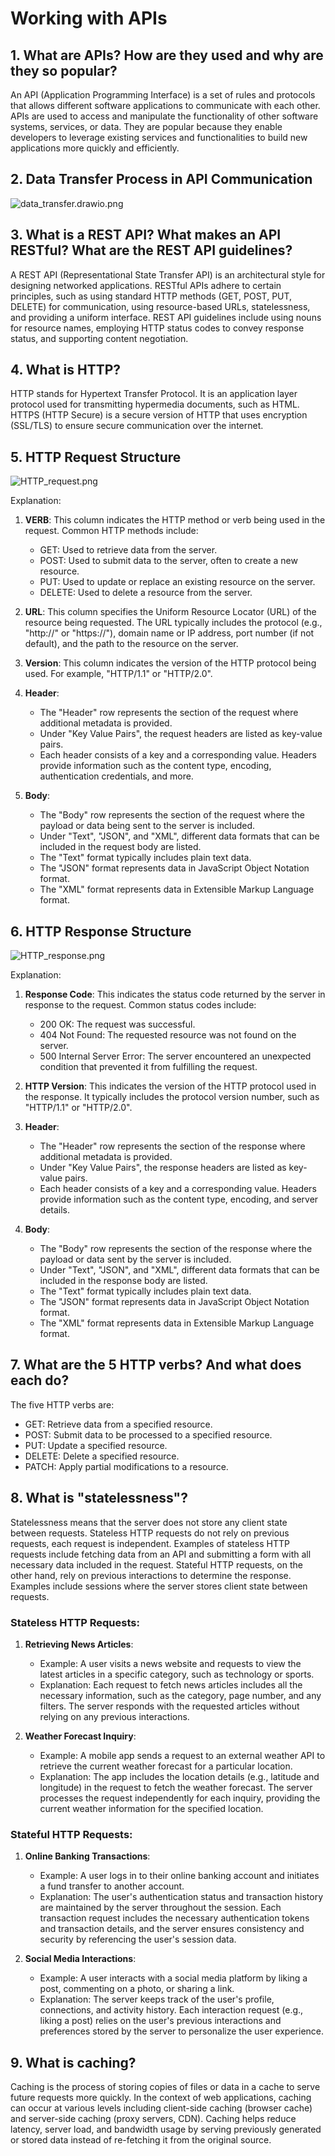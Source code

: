 # Working with APIs

## 1. What are APIs? How are they used and why are they so popular?

An API (Application Programming Interface) is a set of rules and protocols that allows different software applications to communicate with each other. APIs are used to access and manipulate the functionality of other software systems, services, or data. They are popular because they enable developers to leverage existing services and functionalities to build new applications more quickly and efficiently.

## 2. Data Transfer Process in API Communication

![data_transfer.drawio.png](images/data_transfer.drawio.png)

## 3. What is a REST API? What makes an API RESTful? What are the REST API guidelines?

A REST API (Representational State Transfer API) is an architectural style for designing networked applications. RESTful APIs adhere to certain principles, such as using standard HTTP methods (GET, POST, PUT, DELETE) for communication, using resource-based URLs, statelessness, and providing a uniform interface. REST API guidelines include using nouns for resource names, employing HTTP status codes to convey response status, and supporting content negotiation.

## 4. What is HTTP?

HTTP stands for Hypertext Transfer Protocol. It is an application layer protocol used for transmitting hypermedia documents, such as HTML. HTTPS (HTTP Secure) is a secure version of HTTP that uses encryption (SSL/TLS) to ensure secure communication over the internet.

## 5. HTTP Request Structure

![HTTP_request.png](images/HTTP_request.png)

Explanation:
1. **VERB**: This column indicates the HTTP method or verb being used in the request. Common HTTP methods include:
   - GET: Used to retrieve data from the server.
   - POST: Used to submit data to the server, often to create a new resource.
   - PUT: Used to update or replace an existing resource on the server.
   - DELETE: Used to delete a resource from the server.

2. **URL**: This column specifies the Uniform Resource Locator (URL) of the resource being requested. The URL typically includes the protocol (e.g., "http://" or "https://"), domain name or IP address, port number (if not default), and the path to the resource on the server.

3. **Version**: This column indicates the version of the HTTP protocol being used. For example, "HTTP/1.1" or "HTTP/2.0".

4. **Header**:
   - The "Header" row represents the section of the request where additional metadata is provided.
   - Under "Key Value Pairs", the request headers are listed as key-value pairs.
   - Each header consists of a key and a corresponding value. Headers provide information such as the content type, encoding, authentication credentials, and more.

5. **Body**:
   - The "Body" row represents the section of the request where the payload or data being sent to the server is included.
   - Under "Text", "JSON", and "XML", different data formats that can be included in the request body are listed.
   - The "Text" format typically includes plain text data.
   - The "JSON" format represents data in JavaScript Object Notation format.
   - The "XML" format represents data in Extensible Markup Language format.

## 6. HTTP Response Structure

![HTTP_response.png](images/HTTP_response.png)

Explanation:
1. **Response Code**: This indicates the status code returned by the server in response to the request. Common status codes include:
   - 200 OK: The request was successful.
   - 404 Not Found: The requested resource was not found on the server.
   - 500 Internal Server Error: The server encountered an unexpected condition that prevented it from fulfilling the request.

2. **HTTP Version**: This indicates the version of the HTTP protocol used in the response. It typically includes the protocol version number, such as "HTTP/1.1" or "HTTP/2.0".

3. **Header**:
   - The "Header" row represents the section of the response where additional metadata is provided.
   - Under "Key Value Pairs", the response headers are listed as key-value pairs.
   - Each header consists of a key and a corresponding value. Headers provide information such as the content type, encoding, and server details.

4. **Body**:
   - The "Body" row represents the section of the response where the payload or data sent by the server is included.
   - Under "Text", "JSON", and "XML", different data formats that can be included in the response body are listed.
   - The "Text" format typically includes plain text data.
   - The "JSON" format represents data in JavaScript Object Notation format.
   - The "XML" format represents data in Extensible Markup Language format.

## 7. What are the 5 HTTP verbs? And what does each do?

The five HTTP verbs are:
- GET: Retrieve data from a specified resource.
- POST: Submit data to be processed to a specified resource.
- PUT: Update a specified resource.
- DELETE: Delete a specified resource.
- PATCH: Apply partial modifications to a resource.

## 8. What is "statelessness"? 

Statelessness means that the server does not store any client state between requests. Stateless HTTP requests do not rely on previous requests, each request is independent. Examples of stateless HTTP requests include fetching data from an API and submitting a form with all necessary data included in the request. Stateful HTTP requests, on the other hand, rely on previous interactions to determine the response. Examples include sessions where the server stores client state between requests.

### Stateless HTTP Requests:
1. **Retrieving News Articles**:
   - Example: A user visits a news website and requests to view the latest articles in a specific category, such as technology or sports.
   - Explanation: Each request to fetch news articles includes all the necessary information, such as the category, page number, and any filters. The server responds with the requested articles without relying on any previous interactions.

2. **Weather Forecast Inquiry**:
   - Example: A mobile app sends a request to an external weather API to retrieve the current weather forecast for a particular location.
   - Explanation: The app includes the location details (e.g., latitude and longitude) in the request to fetch the weather forecast. The server processes the request independently for each inquiry, providing the current weather information for the specified location.

### Stateful HTTP Requests:
1. **Online Banking Transactions**:
   - Example: A user logs in to their online banking account and initiates a fund transfer to another account.
   - Explanation: The user's authentication status and transaction history are maintained by the server throughout the session. Each transaction request includes the necessary authentication tokens and transaction details, and the server ensures consistency and security by referencing the user's session data.

2. **Social Media Interactions**:
   - Example: A user interacts with a social media platform by liking a post, commenting on a photo, or sharing a link.
   - Explanation: The server keeps track of the user's profile, connections, and activity history. Each interaction request (e.g., liking a post) relies on the user's previous interactions and preferences stored by the server to personalize the user experience.

## 9. What is caching?

Caching is the process of storing copies of files or data in a cache to serve future requests more quickly. In the context of web applications, caching can occur at various levels including client-side caching (browser cache) and server-side caching (proxy servers, CDN). Caching helps reduce latency, server load, and bandwidth usage by serving previously generated or stored data instead of re-fetching it from the original source.
